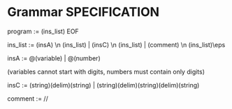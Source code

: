 # Grammar SPECIFICATION

program := (ins_list) EOF
  
ins_list := (insA) \n (ins_list) | (insC) \n (ins_list) | (comment) \n (ins_list)\eps
  
insA := @(variable) | @(number)

(variables cannot start with digits, numbers must contain only digits)

insC := (string)(delim)(string) | (string)(delim)(string)(delim)(string)

comment := //<string>
